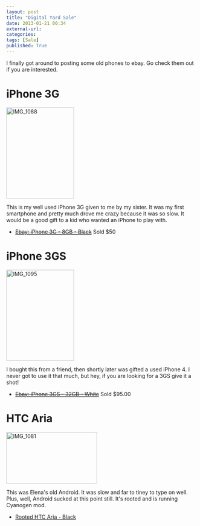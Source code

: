 ```yaml
---
layout: post
title: "Digital Yard Sale"
date: 2013-01-21 00:34
external-url: 
categories: 
tags: [Sale]
published: True
---
```

I finally got around to posting some old phones to ebay.  Go check them out if you are interested.

# iPhone 3G

<a href="http://www.flickr.com/photos/bretc/8400521241/" title="IMG_1088 by bretolious, on Flickr"><img src="http://farm9.staticflickr.com/8499/8400521241_d8f8a50a84_m.jpg" width="179" height="240" alt="IMG_1088"></a>

This is my well used iPhone 3G given to me by my sister.  It was my first smartphone and pretty much drove me crazy because it was so slow.  It would be a good gift to a kid who wanted an iPhone to play with.

-	~~[Ebay: iPhone 3G - 8GB - Black](http://www.ebay.com/itm/290848640585?ssPageName=STRK:MESELX:IT&_trksid=p3984.m1555.l2649)~~ Sold $50

# iPhone 3GS

<a href="http://www.flickr.com/photos/bretc/8400509855/" title="IMG_1095 by bretolious, on Flickr"><img src="http://farm9.staticflickr.com/8474/8400509855_ac78bf04b5_m.jpg" width="179" height="240" alt="IMG_1095"></a>

I bought this from a friend, then shortly later was gifted a used iPhone 4.  I never got to use it that much, but hey, if you are looking for a 3GS give it a shot!

-	~~[Ebay: iPhone 3GS - 32GB - White](http://www.ebay.com/itm/290848645164?ssPageName=STRK:MESELX:IT&_trksid=p3984.m1555.l2649)~~ Sold $95.00

# HTC Aria

<a href="http://www.flickr.com/photos/bretc/8401610390/" title="IMG_1081 by bretolious, on Flickr"><img src="http://farm9.staticflickr.com/8194/8401610390_e40c7309cd_m.jpg" width="240" height="136" alt="IMG_1081"></a>

This was Elena's old Android.  It was slow and far to tiney to type on well.  Plus, well, Android sucked at this point still.  It's rooted and is running Cyanogen mod.

-	[Rooted HTC Aria - Black](http://www.ebay.com/itm/290848648534?ssPageName=STRK:MESELX:IT&_trksid=p3984.m1555.l2649)
